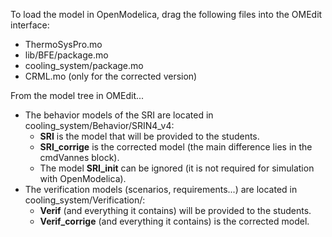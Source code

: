 To load the model in OpenModelica, drag the following files into the OMEdit interface:
* ThermoSysPro.mo
* lib/BFE/package.mo
* cooling_system/package.mo
* CRML.mo (only for the corrected version)

From the model tree in OMEdit...
* The behavior models of the SRI are located in cooling_system/Behavior/SRIN4_v4:
  * **SRI** is the model that will be provided to the students.
  * **SRI_corrige** is the corrected model (the main difference lies in the cmdVannes block).
  * The model **SRI_init** can be ignored (it is not required for simulation with OpenModelica).
* The verification models (scenarios, requirements...) are located in cooling_system/Verification/:
  * **Verif** (and everything it contains) will be provided to the students.
  * **Verif_corrige** (and everything it contains) is the corrected model.
